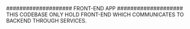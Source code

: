 ####################
FRONT-END APP
####################
THIS CODEBASE ONLY HOLD FRONT-END WHICH COMMUNICATES TO BACKEND THROUGH SERVICES.

